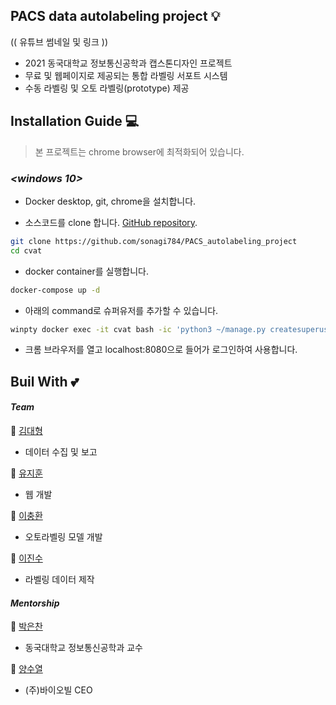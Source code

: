 
## PACS data autolabeling project  :bulb:

(( 유튜브 썸네일 및 링크 ))  

- 2021 동국대학교 정보통신공학과 캡스톤디자인 프로젝트
- 무료 및 웹페이지로 제공되는 통합 라벨링 서포트 시스템  
- 수동 라벨링 및 오토 라벨링(prototype) 제공  


## Installation Guide  💻

> 본 프로젝트는 chrome browser에 최적화되어 있습니다.  

### _<windows 10>_

-   Docker desktop, git, chrome을 설치합니다.

- 소스코드를 clone 합니다. [GitHub repository](https://github.com/sonagi784/PACS_autolabeling_project).
```sh
git clone https://github.com/sonagi784/PACS_autolabeling_project
cd cvat
```
- docker container를 실행합니다.
```sh
docker-compose up -d
```
- 아래의 command로 슈퍼유저를 추가할 수 있습니다.

```sh
winpty docker exec -it cvat bash -ic 'python3 ~/manage.py createsuperuser'
```
-  크롬 브라우저를 열고 localhost:8080으로 들어가 로그인하여 사용합니다.


## Buil With 💕

#### _Team_

👨 [김대형](https://github.com/ghkdnswl)  
- 데이터 수집 및 보고  

👨 [유지훈](https://github.com/sonagi784)  
- 웹 개발  

👨 [이충환](https://github.com/ChungHwan0428)  
- 오토라벨링 모델 개발  

👨 [이진수](https://github.com/ljs-ai)  
- 라벨링 데이터 제작  

#### _Mentorship_

👴 [박은찬](https://kr.linkedin.com/in/%EC%9D%80%EC%B0%AC-%EB%B0%95-a9a65b146)  
- 동국대학교 정보통신공학과 교수  

👴 [양수열](https://kr.linkedin.com/in/javaoracle/ko)  
- (주)바이오빌 CEO 

